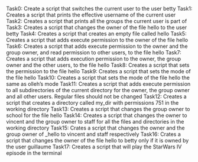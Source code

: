 Task0: Create a script that switches the current user to the user betty
Task1: Creates  a script that prints the effective username of the current user
Task2: Creates a script that prints all the groups the current user is part of
Task3: Creates a script that changes the owner of the file hello to the user betty
Task4: Creates a script that creates an empty file called hello
Task5: Creates a script that adds execute permission to the owner of the file hello
Task6: Creates a script that adds execute permission to the owner and the group owner, and read permission to other users, to the file hello
Task7: Creates a script that adds execution permission to the owner, the group owner and the other users, to the file hello
Task8: Creates a script that sets the permission to the file hello
Task9: Creates a script that sets the mode of the file hello
Task10: Creates a script that sets the mode of the file hello the same as olleh’s mode
Task11: Creates a script that adds execute permission to all subdirectories of the current directory for the owner, the group owner and all other users. Regular files should not be changed
Task12: Creates a script that creates a directory called my_dir with permissions 751 in the working directory
Task13: Creates a script that changes the group owner to school for the file hello
Task14: Creates a script that changes the owner to vincent and the group owner to staff for all the files and directories in the working directory
Task15: Crates a script that changes the owner and the group owner of _hello to vincent and staff respectively
Task16: Crates a script that changes the owner of the file hello to betty only if it is owned by the user guillaume
Task17: Creates a script that will play the StarWars IV episode in the terminal
